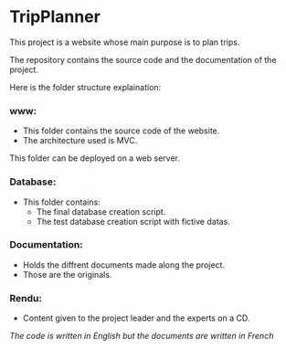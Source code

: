 # TripPlanner

This project is a website whose main purpose is to plan trips.

The repository contains the source code and the documentation of the project.

Here is the folder structure explaination: 

### www:
- This folder contains the source code of the website.
- The architecture used is MVC.

This folder can be deployed on a web server.

### Database:
- This folder contains:
	- The final database creation script.
	- The test database creation script with fictive datas.

### Documentation:
- Holds the diffrent documents made along the project.
- Those are the originals.

### Rendu:
- Content given to the project leader and the experts on a CD.



_The code is written in English but the documents are written in French_